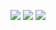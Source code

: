 ![](https://media.tenor.com/3Ovvw54wxhwAAAAC/zato-guilty-gear.gif)
![](https://media.tenor.com/jbw9QfNCDGsAAAAd/family-guy-dancing.gif)
![](https://media.tenor.com/nCO-flDN2YwAAAAC/perfect-cell-ballin.gif)
